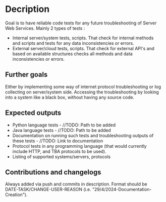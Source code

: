 # Decription
Goal is to have reliable code tests for any future troubleshooting of Server Web Services. Mainly 2 types of tests :

- Internal server/system tests, scripts. That check for internal methods and scripts and tests for any data inconsistencies or errors.
- External server/cloud tests, scripts. That check for external API's and based on available structures checks all methods and data inconsistencies or errors.

## Further goals
Either by implementing some way of internet protocol troubleshooting or log collecting on server/system side. 
Accessing the troubleshooting by looking into a system like a black box, without having any source code.

## Expected outputs
- Python language tests - //TODO: Path to be added
- Java language tests - //TODO: Path to be added
- Documentation on running such tests and troubleshooting outputs of these tests - //TODO: Link to documentation
- Protocol tests in any programming language (that would currently include HTTP, and TBA protocols to be used).
- Listing of supported systems/servers, protocols
  
## Contributions and changelogs
Always added via push and commits in description. Format should be DATE-TASK/CHANGE-USER-REASON (i.e. "29/4/2024-Documentation-Creation"). 
